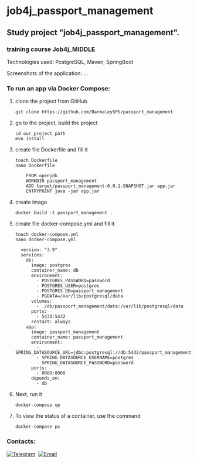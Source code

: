# job4j_passport_management



## Study project "job4j_passport_management".
### training course Job4j_MIDDLE

Technologies used:
PostgreSQL, Maven, SpringBoot

Screenshots of the application:
...

### To run an app via Docker Compose:
1) clone the project from GitHub
    ```
   git clone https://github.com/BarmaleySPb/passport_management   
2) go to the project, build the project
   ```
   cd our_project_path
   mvn install
3) create file Dockerfile and fill it
    ```
   touch Dockerfile
   nano Dockerfile
   
        FROM openjdk
        WORKDIR passport_management
        ADD target/passport_management-0.0.1-SNAPSHOT.jar app.jar
        ENTRYPOINT java -jar app.jar
4) create image
    ```
   docker build -t passport_management .
5) create file docker-compose.yml and fill it
    ```
   touch docker-compose.yml
   nano docker-compose.yml
   
      version: "3.9"
      services:
        db:
          image: postgres
          container_name: db
          environment:
            - POSTGRES_PASSWORD=password
            - POSTGRES_USER=postgres
            - POSTGRES_DB=passport_management
            - PGDATA=/var/lib/postgresql/data
          volumes:
            - ./db/passport_management/data:/var/lib/postgresql/data
          ports:
            - 5432:5432
          restart: always
        app:
          image: passport_management
          container_name: passport_management
          environment:
            - SPRING_DATASOURCE_URL=jdbc:postgresql://db:5432/passport_management
            - SPRING_DATASOURCE_USERNAME=postgres
            - SPRING_DATASOURCE_PASSWORD=password
          ports:
            - 8080:8080
          depends_on:
            - db
6) Next, run it
    ```
   docker-compose up
7) To view the status of a container, use the command
    ```
   docker-compose ps

### Contacts:
[![Telegram](https://img.shields.io/badge/-telegram-grey?style=flat&logo=telegram&logoColor=white)](https://t.me/Evgeny_Zakharov)&nbsp;
[![Email](https://img.shields.io/badge/@%20email-005FED?style=flat&logo=mail&logoColor=white)](mailto:e.g.zakharov@gmail.com)&nbsp;
